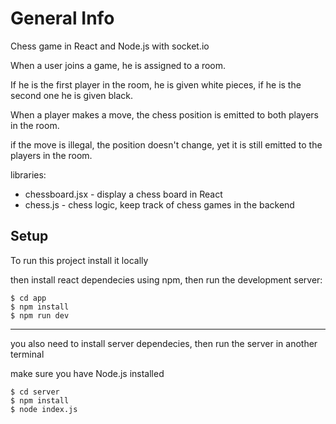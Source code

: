 # General Info
Chess game in React and Node.js with socket.io

When a user joins a game, he is assigned to a room. 

If he is the first player in the room, he is given white pieces, if he is the second one he is given black.

When a player makes a move, the chess position is emitted to both players in the room. 

if the move is illegal, the position doesn't change, yet it is still emitted to the players in the room.

libraries:
- chessboard.jsx - display a chess board in React
- chess.js - chess logic, keep track of chess games in the backend

## Setup

To run this project install it locally

then install react dependecies using npm, then run the development server:

```
$ cd app
$ npm install
$ npm run dev
```

---

you also need to install server dependecies, then run the server in another terminal

make sure you have Node.js installed

```
$ cd server
$ npm install
$ node index.js
```

